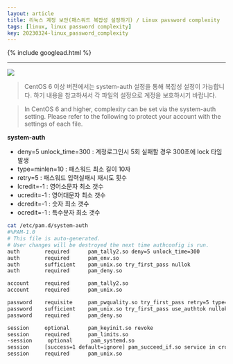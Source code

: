 ```yaml
---
layout: article
title: 리눅스 계정 보안(패스워드 복잡성 설정하기) / Linux password complexity
tags: [linux, linux password complexity]
key: 20230324-linux_password_complexity
---
```


{% include googlead.html %}

---

<img src='http://drive.google.com/uc?export=view&id=1ApCe1lsvgZpOFGSMyLqAe0qd6xp3d0_g' /><br>

> CentOS 6 이상 버전에서는 system-auth 설정을 통해 복잡성 설정이 가능합니다.
> 하기 내용을 참고하셔서 각 파일의 설정으로 계정을 보호하시기 바랍니다.

> In CentOS 6 and higher, complexity can be set via the system-auth setting. 
> Please refer to the following to protect your account with the settings of each file.


**system-auth**

- deny=5 unlock_time=300 : 계정로그인시 5회 실패할 경우 300초에 lock 타임 발생
- type=minlen=10 : 패스워드 최소 길이 10자
- retry=5 : 패스워드 입력실패시 재시도 횟수
- lcredit=-1 : 영어소문자 최소 갯수
- ucredit=-1 : 영어대문자 최소 갯수
- dcredit=-1 : 숫자 최소 갯수
- ocredit=-1 : 특수문자 최소 갯수

```bash
cat /etc/pam.d/system-auth
#%PAM-1.0
# This file is auto-generated.
# User changes will be destroyed the next time authconfig is run.
auth        required      pam_tally2.so deny=5 unlock_time=300
auth        required      pam_env.so
auth        sufficient    pam_unix.so try_first_pass nullok
auth        required      pam_deny.so

account     required      pam_tally2.so
account     required      pam_unix.so

password    requisite     pam_pwquality.so try_first_pass retry=5 type=minlen=10 lcredit=-1 ucredit=-1 dcredit=-1 ocredit=-1
password    sufficient    pam_unix.so try_first_pass use_authtok nullok sha512 shadow try_first_pass use_authtok remember=1
password    required      pam_deny.so

session     optional      pam_keyinit.so revoke
session     required      pam_limits.so
-session     optional      pam_systemd.so
session     [success=1 default=ignore] pam_succeed_if.so service in crond quiet use_uid
session     required      pam_unix.so
```
